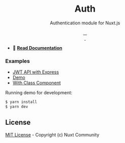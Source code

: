 <h1 align="center">Auth</h1>

<p align="center">Authentication module for Nuxt.js</p>

<p align="center">
<a href="https://david-dm.org/nuxt-community/auth-module">
    <img alt="" src="https://david-dm.org/nuxt-community/auth-module/status.svg?style=flat-square">
</a>
<a href="https://standardjs.com">
    <img alt="" src="https://img.shields.io/badge/code_style-standard-brightgreen.svg?style=flat-square">
</a>
<a href="https://circleci.com/gh/nuxt-community/auth-module">
    <img alt="" src="https://img.shields.io/circleci/project/github/nuxt-community/auth-module.svg?style=flat-square">
</a>
<a href="https://codecov.io/gh/nuxt-community/auth-module">
    <img alt="" src="https://img.shields.io/codecov/c/github/nuxt-community/auth-module.svg?style=flat-square">
</a>
<br>
<a href="https://npmjs.com/package/@nuxtjs/auth">
    <img alt="" src="https://img.shields.io/npm/v/@nuxtjs/auth/latest.svg?style=flat-square">
</a>
<a href="https://npmjs.com/package/@nuxtjs/auth">
    <img alt="" src="https://img.shields.io/npm/dt/@nuxtjs/auth.svg?style=flat-square">
</a>
</p>


* 📖 **[Read Documentation](https://nuxt-community.gitbooks.io/auth)**


### Examples

* [JWT API with Express](examples/api)
* [Demo](examples/demo)
* [With Class Component](examples/with-class-components)

Running demo for development:

```bash
$ yarn install
$ yarn dev
```

## License

[MIT License](./LICENSE) - Copyright (c) Nuxt Community
